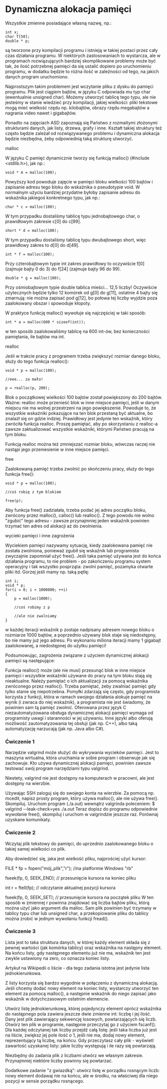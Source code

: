 # Dynamiczna alokacja pamięci

Wszystkie zmienne posiadające własną nazwę, np.:

    int x;
    char T[50];
    double * p;
są tworzone przy kompilacji programu i istnieją w takiej postaci przez cały czas działania programu. W niektórych zastosowaniach to wystarcza, ale w programach rozwiązujących bardziej skomplikowane problemy może być tak, że ilość potrzebnej pamięci da się ustalić dopiero po uruchomieniu programu, w dodatku będzie to różna ilość w zależności od tego, na jakich danych program uruchomiono.

Najprostszym takim problemem jest wczytanie pliku z dysku do pamięci programu. Plik jest ciągiem bajtów, w języku C odpowiada mu typ char (ewentualnie unsigned char). Możemy utworzyć tablicę tego typu, ale nie jesteśmy w stanie wiedzieć przy kompilacji, jakiej wielkości: pliki tekstowe mogą mieć wielkość rzędu np. kilobajtów, obrazy rzędu megabajtów a nagrania video nawet i gigabajtów.

Ponadto na zajęciach ASD zapoznają się Państwo z rozmaitymi złożonymi strukturami danych, jak listy, drzewa, grafy i inne. Kształt takiej struktury też często będzie zależał od rozwiązywanego problemu i dynamiczna alokacja będzie niezbędna, żeby odpowiednią taką strukturę utworzyć.

malloc

W języku C pamięć dynamicznie tworzy się funkcją malloc() (#include <stdlib.h>), jak np.:

    void * m = malloc(100);
Powyższy kod powoduje zajęcie w pamięci bloku wielkości 100 bajtów i zapisanie adresu tego bloku do wskaźnika o pseudotypie void. W normalnym użyciu bardziej przydatne byłoby zapisanie adresu do wskaźnika jakiegoś konkretnego typu, jak np.:

    char * c = malloc(100);
W tym przypadku dostaliśmy tablicę typu jednobajtowego char, o prawidłowym zakresie c[0] do c[99].

    short * d = malloc(100);
W tym przypadku dostaliśmy tablicę typu dwubajtowego short, więc prawidłowy zakres to d[0] do d[49].

    int * f = malloc(100);
Przy czterobajtowym typie int zakres prawidłowy to oczywiście f[0] (zajmuje bajty 0 do 3) do f[24] (zajmuje bajty 96 do 99).

    double * g = malloc(100);
Przy ośmiobajtowym typie double tablica mieści... 12,5 liczby! Oczywiście użytecznych będzie tylko 12 komórek od g[0] do g[11], ostatnie 4 bajty się zmarnują: nie można zapisać pod g[12], bo połowa tej liczby wyjdzie poza zaalokowany obszar i spowoduje kłopoty.

W praktyce funkcję malloc() wywołuje się najczęściej w taki sposób:

    int * a = malloc(600 * sizeof(int));
w ten sposób zaalokowaliśmy tablicę na 600 int-ów, bez konieczności pamiętania, ile bajtów ma int.

realloc

Jeśli w trakcie pracy z programem trzeba zwiększyć rozmiar danego bloku, służy do tego funkcja realloc():

    void * p = malloc(100);
    
    //eee... za mało!
    
    p = realloc(p, 200);
Blok o początkowej wielkości 100 bajtów został powiększony do 200 bajtów. Ważne: realloc może przenieść blok w inne miejsce pamięci, jeśli w danym miejscu nie ma wolnej przestrzeni na jego powiększenie. Powoduje to, że wszystkie wskaźniki pokazujące na ten blok przestaną być aktualne, bo znalazł się on gdzie indziej. Prawidłowy jest jedynie ten wskaźnik, który zwróciła funkcja realloc. Proszę pamiętać, aby po skorzystaniu z realloc-a zawsze zaktualizować wszystkie wskaźniki, którymi Państwo pracują na tym bloku.

Funkcją realloc można też zmniejszać rozmiar bloku, wówczas raczej nie nastąpi jego przeniesienie w inne miejsce pamięci.

free

Zaalokowaną pamięć trzeba zwolnić po skończeniu pracy, służy do tego funkcja free():

    void * p = malloc(100);
    
    //coś robię z tym blokiem
    
    free(p);
    
Aby funkcja free() zadziałała, trzeba podać jej adres początku bloku, zwrócony przez malloc(), calloc() lub realloc(). Z tego powodu nie wolno "zgubić" tego adresu - zawsze przynajmniej jeden wskaźnik powinien trzymać ten adres od alokacji aż do zwolnienia.

wycieki pamięci i inne zagrożenia

Wyciekiem pamięci nazywamy sytuację, kiedy zaalokowana pamięć nie została zwolniona, ponieważ zgubił się wskaźnik lub programista zwyczajnie zapomniał użyć free(). Jeśli taka pamięć używana jest do końca działania programu, to nie problem - po zakończeniu programu system operacyjny i tak wszystko posprząta: zwolni pamięć, pozamyka otwarte pliki itd. Gorzej jeśli mamy np. taką pętlę:

    int i;
    void * p;
    for(i = 0; i < 1000000; ++i)
    {
        p = malloc(1000);

        //coś robimy z p

        //ale nie zwalniamy
    }

w każdej iteracji wskaźnik p zostaje nadpisany adresem nowego bloku o rozmiarze 1000 bajtów, a poprzednio używany blok staje się niedostępny, bo nie mamy już jego adresu. Po wykonaniu miliona iteracji mamy 1 gigabajt zaalokowanej, a niedostępnej do użytku pamięci!

Podsumowując, zagrożenia związane z użyciem dynamicznej alokacji pamięci są następujące:

Funkcja realloc() może (ale nie musi) przesunąć blok w inne miejsce pamięci i wszystkie wskaźniki używane do pracy na tym bloku stają się nieaktualne. Należy pamiętać o ich aktualizacji za pomocą wskaźnika zwróconego przez realloc().
Trzeba pamiętać, żeby zwalniać pamięć gdy tylko stanie się niepotrzebna. Pomyłki zdarzają się często, gdy programista korzysta z funkcji, która w ramach swojego działania alokuje pamięć na wynik (i zwraca do niej wskaźnik), a programista nie jest świadomy, że powinien sam tą pamięć zwolnić.
Oferowana przez język C niezautomatyzowana obsługa dynamicznej alokacji pamięci wymaga od programisty uwagi i staranności w jej używaniu. Inne języki albo oferują możliwość zautomatyzowania tej obsłuji (jak np. C++), albo taką automatyzację narzucają (jak np. Java albo C#).

### Ćwiczenie 1

Narzędzie valgrind może służyć do wykrywania wycieków pamięci. Jest to maszyna wirtualna, która uruchamia w sobie program i obserwuje jak się zachowuje. Kto używa dynamicznej alokacji pamięci, powinien zawsze testować swój program narzędziami typu valgrind.

Niestety, valgrind nie jest dostępny na komputerach w pracowni, ale jest dostępny na wierzbie.

Używając SSH zaloguj się do swojego konta na wierzbie.
Za pomocą np. mcedit, napisz prosty program, który używa malloc(), ale nie używa free(). Skompiluj.
Uruchom program (./a.out) wewnątrz valgrinda poleceniem: $ valgrind --leak-check=yes ./a.out
Teraz dopisz do programu odpowiednie wywołanie free(), skompiluj i uruchom w valgrindzie jeszcze raz. Porównaj uzyskane komunikaty.

### Ćwiczenie 2

Wczytaj plik tekstowy do pamięci, do uprzednio zaalokowanego bloku o takiej samej wielkości co plik.

Aby dowiedzieć się, jaka jest wielkość pliku, najprościej użyć kursor:

FILE * fp = fopen("mój_plik","r"); //na platformie Windows "rb"

fseek(fp, 0, SEEK_END); // przesunięcie kursora na koniec pliku

int r = ftell(fp); // odczytanie aktualnej pozycji kursora

fseek(fp, 0, SEEK_SET); // przesunięcie kursora na początek pliku
W ten sposób w zmiennej r powinna znajdować się liczba bajtów pliku, którą można użyć jako argument dla malloc. Sam plik powinien być trzymany w tablicy typu char lub unsigned char, a przekopiowanie pliku do tablicy można zrobić w jednym wywołaniu funkcji fread().

### Ćwiczenie 3

Lista jest to taka struktura danych, w której każdy element składa się z pewnej wartości (jak komórka tablicy) oraz wskaźnika na następny element. Na końcu listy, gdy następnego elementu już nie ma, wskaźnik ten jest zwykle ustawiony na zero, co oznacza koniec listy.

Artykuł na Wikipedii o liście - dla tego zadania istotna jest jedynie lista jednokierunkowa.

Z listy korzysta się bardzo wygodnie w połączeniu z dynamiczną alokacją. Jeśli chcemy dodać nowy element na koniec listy, wystarczy utworzyć ten element za pomocą malloc(), a następnie wskaźnik do niego zapisać jako wskaźnik w dotychczasowym ostatnim elemencie.

Utwórz listę jednokierunkową, której pojedynczy element oprócz wskaźnika do następnego pola zawiera jeszcze dwie zmienne int: liczbę i jej ilość. Dany jest plik zawierający sekwencję losowych, powtarzających się liczb. Otwórz ten plik w programie, następnie przeczytaj go z użyciem fscanf(). Dla każdej odczytanej tak liczby przejdź całą listę: jeśli taka liczba już jest na liście, zwiększ jej pole ilość o 1, jeśli nie ma, dodaj nowy element, reprezentujący tą liczbę, na końcu. Gdy przeczytasz cały plik - wyświetl zawartość uzyskanej listy: jakie liczby występują i ile razy się powtarzają.

Niezbędny do zadania plik z liczbami utwórz we własnym zakresie. Przynajmniej niektóre liczby powinny się powtarzać.

Dodatkowe zadanie "z gwiazdką": utwórz listę w porządku rosnącym liczb: nowy element dodawaj nie na końcu, ale w środku, na właściwej dla niego pozycji w sensie porządku rosnącego.

